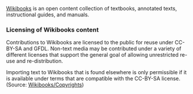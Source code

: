 [Wikibooks](https://en.wikibooks.org/wiki/Main_Page) is an open content collection of textbooks, annotated texts, instructional guides, and manuals.

### Licensing of Wikibooks content

Contributions to Wikibooks are licensed to the public for reuse under CC-BY-SA and GFDL. Non-text media may be contributed under a variety of different licenses that support the general goal of allowing unrestricted re-use and re-distribution.

Importing text to Wikibooks that is found elsewhere is only permissible if it is available under terms that are compatible with the CC-BY-SA license. (Source: [Wikibooks/Copyrights](https://en.wikibooks.org/wiki/Wikibooks:Copyrights))
